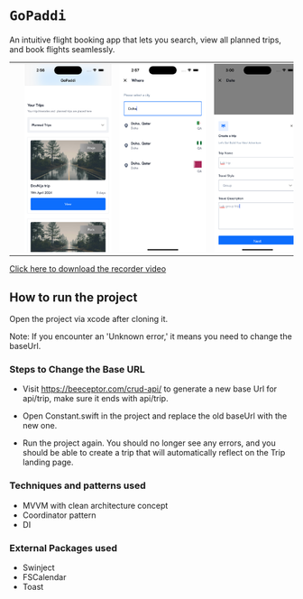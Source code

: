 # ``GoPaddi``

An intuitive flight booking app that lets you search, view all planned 
trips, and book flights seamlessly.

<table>
  <tr>
    <td><img src="https://github.com/Abdullah8888/GoPaddi/blob/main/readme_files/pic_2.png" width="200px" height="auto" hspace="20"/>
    <td><img src="https://github.com/Abdullah8888/GoPaddi/blob/main/readme_files/pic_5.png" width="200px" height="auto" hspace="20"/>
    <td><img src="https://github.com/Abdullah8888/GoPaddi/blob/main/readme_files/pic_6.png" width="200px" height="auto" hspace="20"/>
  </tr>
</table>

[Click here to download the recorder video](https://drive.google.com/file/d/1N-NB9MFCYWg_NqEnEbpO3yPQVScFMvnj/view?usp=sharing)

## How to run the project

Open the project via xcode after cloning it. 

Note: If you encounter an 'Unknown error,' it means you need to change the baseUrl.


### Steps to Change the Base URL
- Visit https://beeceptor.com/crud-api/  to generate a new base Url for api/trip, make sure it ends with api/trip.
- Open Constant.swift in the project and replace the old baseUrl with the new one.

- Run the project again. You should no longer see any errors, and you should be able to create a trip that will automatically reflect on the Trip landing page.


### Techniques and patterns used
- MVVM with clean architecture concept
- Coordinator pattern
- DI

### External Packages used
- Swinject
- FSCalendar
- Toast
